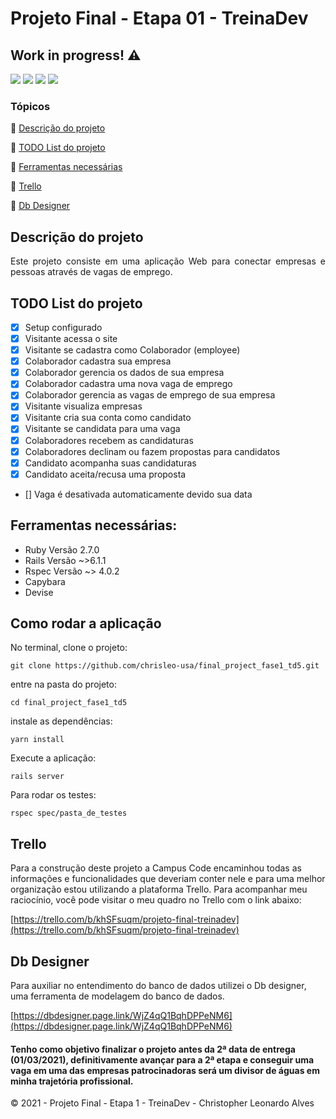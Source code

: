 # Projeto Final - Etapa 01 - TreinaDev

## Work in progress! :warning:
<p>
<img src="https://img.shields.io/badge/Ruby-2.7.0-red">
<img src="https://img.shields.io/badge/Rails-6.1.3-red">
<img src="https://img.shields.io/badge/sqlite3-1.4-blue">
<img src="https://img.shields.io/badge/rspec-4.0.2-lightgrey">
</p>

### Tópicos 

:small_blue_diamond: [Descrição do projeto](#descrição-do-projeto)

:small_blue_diamond: [TODO List do projeto](#todo-list-do-projeto)

:small_blue_diamond: [Ferramentas necessárias](#ferramentas-necessárias)

:small_blue_diamond: [Trello](#trello)

:small_blue_diamond: [Db Designer](#db-designer)


## Descrição do projeto
<p align="justify"> Este projeto consiste em uma aplicação Web para conectar empresas e pessoas através de vagas de emprego. </p>


## TODO List do projeto 
- [x] Setup configurado 
- [x] Visitante acessa o site
- [x] Visitante se cadastra como Colaborador (employee)
- [x] Colaborador cadastra sua empresa
- [x] Colaborador gerencia os dados de sua empresa
- [x] Colaborador cadastra uma nova vaga de emprego
- [X] Colaborador gerencia as vagas de emprego de sua empresa
- [x] Visitante visualiza empresas
- [X] Visitante cria sua conta como candidato
- [X] Visitante se candidata para uma vaga
- [X] Colaboradores recebem as candidaturas
- [X] Colaboradores declinam ou fazem propostas para candidatos 
- [X] Candidato acompanha suas candidaturas
- [X] Candidato aceita/recusa uma proposta
- [] Vaga é desativada automaticamente devido sua data

## Ferramentas necessárias:
- Ruby Versão 2.7.0
- Rails Versão ~>6.1.1
- Rspec Versão ~> 4.0.2
- Capybara
- Devise


## Como rodar a aplicação
No terminal, clone o projeto:
```
git clone https://github.com/chrisleo-usa/final_project_fase1_td5.git
```

entre na pasta do projeto:
```
cd final_project_fase1_td5
```

instale as dependências:
```
yarn install
```

Execute a aplicação:
```
rails server
```

Para rodar os testes:
```
rspec spec/pasta_de_testes
```

## Trello
Para a construção deste projeto a Campus Code encaminhou todas as informações e funcionalidades que deveriam conter nele e para uma melhor organização estou utilizando a plataforma Trello. Para acompanhar meu raciocínio, você pode visitar o meu quadro no Trello com o link abaixo: 

[https://trello.com/b/khSFsuqm/projeto-final-treinadev](https://trello.com/b/khSFsuqm/projeto-final-treinadev)

## Db Designer
Para auxiliar no entendimento do banco de dados utilizei o Db designer, uma ferramenta de modelagem do banco de dados. 

[https://dbdesigner.page.link/WjZ4qQ1BqhDPPeNM6](https://dbdesigner.page.link/WjZ4qQ1BqhDPPeNM6)

#### Tenho como objetivo finalizar o projeto antes da 2ª data de entrega (01/03/2021), definitivamente avançar para a 2ª etapa e conseguir uma vaga em uma das empresas patrocinadoras será um divisor de águas em minha trajetória profissional. 

:copyright: 2021 - Projeto Final - Etapa 1 - TreinaDev - Christopher Leonardo Alves
